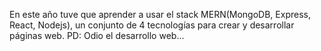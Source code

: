 En este año tuve que aprender a usar el stack MERN(MongoDB, Express, React, Nodejs), un conjunto de 4 tecnologías para crear y desarrollar páginas web. PD: Odio el desarrollo web... 
